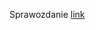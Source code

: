 Sprawozdanie 
[link](https://github.com/bartek8550/Projekt-INA/files/14805780/INA_Bartosz.Kowalczyk_20662_Sprawozdanie.z.programu.INA.pdf)
